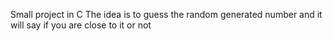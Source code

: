 Small project in C 
The idea is to guess the random generated number and it will say if you are close to it or not